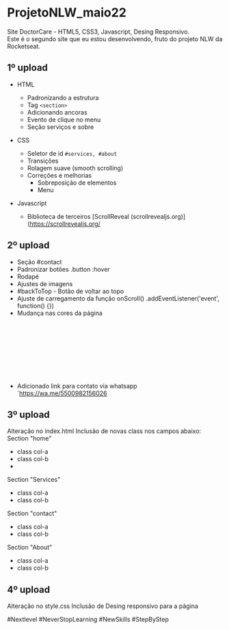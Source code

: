 # ProjetoNLW_maio22
Site DoctorCare - HTML5, CSS3, Javascript, Desing Responsivo. 
<br>Este é o segundo site que eu estou desenvolvendo, fruto do projeto NLW da Rocketseat.

  
  
 1º upload 
 ------------------------------------------------------- 
  - HTML
    - Padronizando a estrutura
    - Tag `<section>`
    - Adicionando ancoras
    - Evento de clique no menu
    - Seção serviços e sobre
- CSS
    - Seletor de id `#services, #about`
    - Transições
    - Rolagem suave (smooth scrolling)
    - Correções e melhorias
        - Sobreposição de elementos
        - Menu
 
- Javascript
    - Biblioteca de terceiros
    [ScrollReveal (scrollrevealjs.org)](https://scrollrevealjs.org/
  

      
 2º upload 
 -------------------------------------------------------   
- Seção #contact
- Padronizar botões .button
      :hover
- Rodapé <footer>
- Ajustes de imagens
- #backToTop - Botão de voltar ao topo
- Ajuste de carregamento da função onScroll()
      .addEventListener('event', function() {})
- Mudança nas cores da página
    <svg>
    fill
    stroke
- Adicionado link para contato via whatsapp `https://wa.me/5500982156026
      
      
3º upload 
 -------------------------------------------------------   
Alteração no index.html
Inclusão de novas class nos campos abaixo:
Section "home"
  - class col-a
  - class col-b
  - 
 Section "Services"
  - class col-a
  - class col-b
 
Section "contact"
  - class col-a
  - class col-b
  
Section "About"
  - class col-a
  - class col-b

 4º upload 
 -------------------------------------------------------   
Alteração no style.css
Inclusão de Desing responsivo para a página


  
  
  
  
  
  
#Nextlevel #NeverStopLearning #NewSkills #StepByStep
